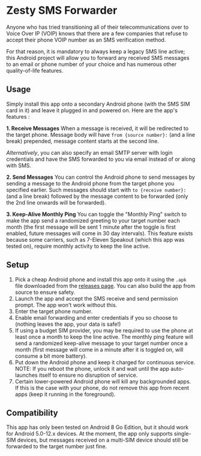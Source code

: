 
# Zesty SMS Forwarder
Anyone who has tried transitioning all of their telecommunications over to Voice Over IP (VOIP) knows that there are a few companies that refuse to accept their phone VOIP number as an SMS verification method.

For that reason, it is mandatory to always keep a legacy SMS line active; this Android project will allow you to forward any received SMS messages to an email or phone number of your choice and has numerous other quality-of-life features.

## Usage
Simply install this app onto a secondary Android phone (with the SMS SIM card in it) and leave it plugged in and powered on. Here are the app's features :

**1. Receive Messages**
When a message is received, it will be redirected to the target phone. Message body will have `from {source number}:` (and a line break) prepended, message content starts at the second line.

*Alternatively*, you can also specify an email SMTP server with login credentials and have the SMS forwarded to you via email instead of or along with SMS.

**2. Send Messages**
You can control the Android phone to send messages by sending a message to the Android phone from the target phone you specified earlier. Such messages should start with `to {receive number}:` (and a line break) followed by the message content to be forwarded (only the 2nd line onwards will be forwarded).

**3. Keep-Alive Monthly Ping**
You can toggle the "Monthly Ping" switch to make the app send a randomized greeting to your target number each month (the first message will be sent 1 minute after the toggle is first enabled, future messages will come in 30 day intervals). This feature exists because some carriers, such as 7-Eleven Speakout (which this app was tested on), require monthly activity to keep the line active.

## Setup
1. Pick a cheap Android phone and install this app onto it using the `.apk` file downloaded from the [releases page](https://github.com/scriptgenerator64/personal_sms_forwarder/releases). You can also build the app from source to ensure safety.
2. Launch the app and accept the SMS receive and send permission prompt. The app won't work without this.
3. Enter the target phone number.
4. Enable email forwarding and enter credentials if you so choose to (nothing leaves the app, your data is safe!)
5. If using a budget SIM provider, you may be required to use the phone at least once a month to keep the line active. The monthly ping feature will send a randomized keep-alive message to your target number once a month (first message will come in a minute after it is toggled on, will consume a bit more battery).
6. Put down the Android phone and keep it charged for continuous service. NOTE: If you reboot the phone, unlock it and wait until the app auto-launches itself to ensure no disruption of service.
7. Certain lower-powered Android phone will kill any backgrounded apps. If this is the case with your phone, do not remove this app from recent apps (keep it running in the foreground).

## Compatibility
This app has only been tested on Android 8 Go Edition, but it should work for Android 5.0-12.x devices. At the moment, the app only supports single-SIM devices, but messages received on a multi-SIM device should still be forwarded to the target number just fine.
